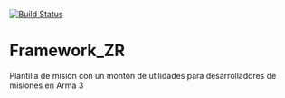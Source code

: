 [![Build Status](https://travis-ci.org/ZR-TECDI/Framework_ZR.svg?branch=master)](https://travis-ci.org/ZR-TECDI/Framework_ZR)

# Framework_ZR
Plantilla de misión con un monton de utilidades para desarrolladores de misiones en Arma 3
